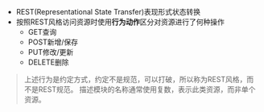 - REST(Representational State Transfer)表现形式状态转换
- 按照REST风格访问资源时使用**行为动作**区分对资源进行了何种操作
	- GET查询
	- POST新增/保存
	- PUT修改/更新
	- DELETE删除

>上述行为是约定方式，约定不是规范，可以打破，所以称为REST风格，而不是REST规范。
>描述模块的名称通常使用复数，表示此类资源，而非单个资源。